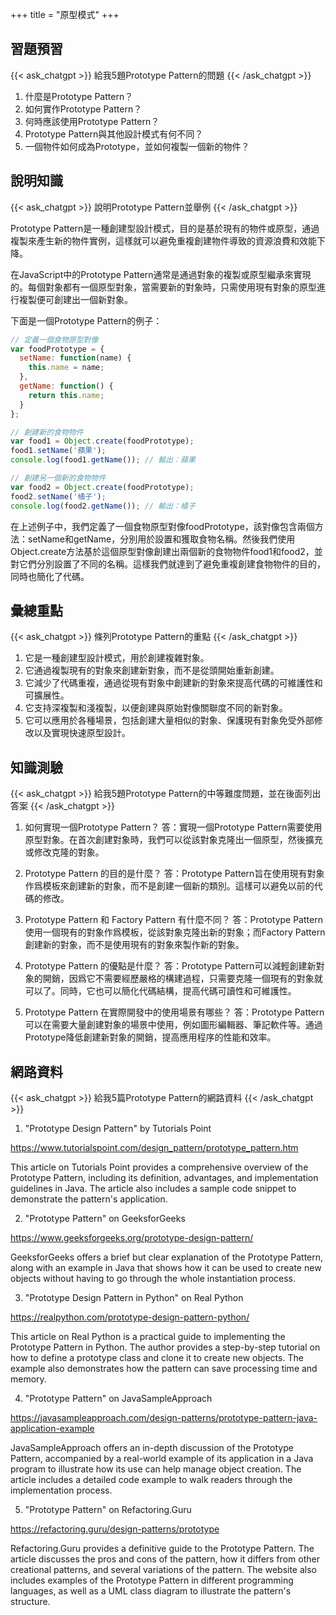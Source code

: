 +++
title = "原型模式"
+++
## 習題預習
{{< ask_chatgpt >}}
給我5題Prototype Pattern的問題
{{< /ask_chatgpt >}}



1. 什麼是Prototype Pattern？
2. 如何實作Prototype Pattern？
3. 何時應該使用Prototype Pattern？
4. Prototype Pattern與其他設計模式有何不同？
5. 一個物件如何成為Prototype，並如何複製一個新的物件？   

## 說明知識
{{< ask_chatgpt >}}
說明Prototype Pattern並舉例
{{< /ask_chatgpt >}}



Prototype Pattern是一種創建型設計模式，目的是基於現有的物件或原型，通過複製來產生新的物件實例，這樣就可以避免重複創建物件導致的資源浪費和效能下降。

在JavaScript中的Prototype Pattern通常是通過對象的複製或原型繼承來實現的。每個對象都有一個原型對象，當需要新的對象時，只需使用現有對象的原型進行複製便可創建出一個新對象。

下面是一個Prototype Pattern的例子：

```javascript
// 定義一個食物原型對像
var foodPrototype = {
  setName: function(name) {
    this.name = name;
  },
  getName: function() {
    return this.name;
  }
};

// 創建新的食物物件
var food1 = Object.create(foodPrototype);
food1.setName('蘋果');
console.log(food1.getName()); // 輸出：蘋果

// 創建另一個新的食物物件
var food2 = Object.create(foodPrototype);
food2.setName('橘子');
console.log(food2.getName()); // 輸出：橘子
```

在上述例子中，我們定義了一個食物原型對像foodPrototype，該對像包含兩個方法：setName和getName，分別用於設置和獲取食物名稱。然後我們使用Object.create方法基於這個原型對像創建出兩個新的食物物件food1和food2，並對它們分別設置了不同的名稱。這樣我們就達到了避免重複創建食物物件的目的，同時也簡化了代碼。   

## 彙總重點
{{< ask_chatgpt >}}
條列Prototype Pattern的重點
{{< /ask_chatgpt >}}



1. 它是一種創建型設計模式，用於創建複雜對象。
2. 它通過複製現有的對象來創建新對象，而不是從頭開始重新創建。
3. 它減少了代碼重複，通過從現有對象中創建新的對象來提高代碼的可維護性和可擴展性。
4. 它支持深複製和淺複製，以便創建與原始對像關聯度不同的新對象。
5. 它可以應用於各種場景，包括創建大量相似的對象、保護現有對象免受外部修改以及實現快速原型設計。   

## 知識測驗
{{< ask_chatgpt >}}
給我5題Prototype Pattern的中等難度問題，並在後面列出答案
{{< /ask_chatgpt >}}



1. 如何實現一個Prototype Pattern？
答：實現一個Prototype Pattern需要使用原型對象。在首次創建對象時，我們可以從該對象克隆出一個原型，然後擴充或修改克隆的對象。

2. Prototype Pattern 的目的是什麼？
答：Prototype Pattern旨在使用現有對象作爲模板來創建新的對象，而不是創建一個新的類別。這樣可以避免以前的代碼的修改。

3. Prototype Pattern 和 Factory Pattern 有什麼不同？
答：Prototype Pattern使用一個現有的對象作爲模板，從該對象克隆出新的對象；而Factory Pattern創建新的對象，而不是使用現有的對象來製作新的對象。

4. Prototype Pattern 的優點是什麼？
答：Prototype Pattern可以減輕創建新對象的開銷，因爲它不需要經歷嚴格的構建過程，只需要克隆一個現有的對象就可以了。同時，它也可以簡化代碼結構，提高代碼可讀性和可維護性。

5. Prototype Pattern 在實際開發中的使用場景有哪些？
答：Prototype Pattern可以在需要大量創建對象的場景中使用，例如圖形編輯器、筆記軟件等。通過Prototype降低創建新對象的開銷，提高應用程序的性能和效率。   

## 網路資料
{{< ask_chatgpt >}}
給我5篇Prototype Pattern的網路資料
{{< /ask_chatgpt >}}



1. "Prototype Design Pattern" by Tutorials Point

https://www.tutorialspoint.com/design_pattern/prototype_pattern.htm

This article on Tutorials Point provides a comprehensive overview of the Prototype Pattern, including its definition, advantages, and implementation guidelines in Java. The article also includes a sample code snippet to demonstrate the pattern's application.

2. "Prototype Pattern" on GeeksforGeeks

https://www.geeksforgeeks.org/prototype-design-pattern/

GeeksforGeeks offers a brief but clear explanation of the Prototype Pattern, along with an example in Java that shows how it can be used to create new objects without having to go through the whole instantiation process.

3. "Prototype Design Pattern in Python" on Real Python

https://realpython.com/prototype-design-pattern-python/

This article on Real Python is a practical guide to implementing the Prototype Pattern in Python. The author provides a step-by-step tutorial on how to define a prototype class and clone it to create new objects. The example also demonstrates how the pattern can save processing time and memory.

4. "Prototype Pattern" on JavaSampleApproach

https://javasampleapproach.com/design-patterns/prototype-pattern-java-application-example

JavaSampleApproach offers an in-depth discussion of the Prototype Pattern, accompanied by a real-world example of its application in a Java program to illustrate how its use can help manage object creation. The article includes a detailed code example to walk readers through the implementation process.

5. "Prototype Pattern" on Refactoring.Guru

https://refactoring.guru/design-patterns/prototype

Refactoring.Guru provides a definitive guide to the Prototype Pattern. The article discusses the pros and cons of the pattern, how it differs from other creational patterns, and several variations of the pattern. The website also includes examples of the Prototype Pattern in different programming languages, as well as a UML class diagram to illustrate the pattern's structure.   

